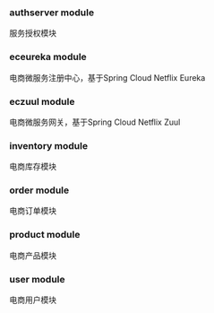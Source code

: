 ### authserver module
服务授权模块

### eceureka module
电商微服务注册中心，基于Spring Cloud Netflix Eureka

### eczuul module
电商微服务网关，基于Spring Cloud Netflix Zuul

### inventory module
电商库存模块

### order module
电商订单模块

### product module
电商产品模块

### user module
电商用户模块